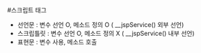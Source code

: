 #스크립트 태그

- 선언문 			: 변수 선언 O, 메소드 정의 O ( __jspService() 외부 선언)
- 스크립틀릿		: 변수 선언 O, 메소드 정의 X ( __jspService() 내부 선언)
- 표현문  		: 변수 사용, 메소드 호출